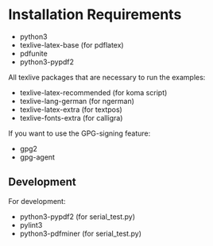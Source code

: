 # Installation Requirements

*  python3
*  texlive-latex-base (for pdflatex)
*  pdfunite
*  python3-pypdf2

All texlive packages that are necessary to run the examples:

*  texlive-latex-recommended (for koma script)
*  texlive-lang-german (for ngerman)
*  texlive-latex-extra (for textpos)
*  texlive-fonts-extra (for calligra)

If you want to use the GPG-signing feature:

*  gpg2
*  gpg-agent

## Development

For development:

*  python3-pypdf2 (for serial_test.py)
*  pylint3
*  python3-pdfminer (for serial_test.py)
